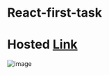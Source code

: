 # React-first-task

# Hosted [Link](https://mayankkatheriya.github.io/React-first-task/)

![image](https://github.com/Mayankkatheriya/React-first-task/assets/128832286/662f114a-1489-4778-943b-1fe647c5547d)
